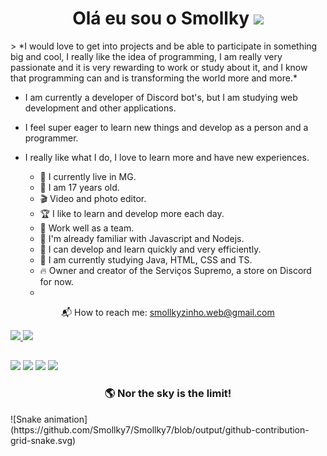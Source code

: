 <h1 align='center'>
Olá eu sou o Smollky <img src="https://raw.githubusercontent.com/iampavangandhi/iampavangandhi/master/gifs/Hi.gif" width="30px">
</h1>
> *I would love to get into projects and be able to participate in something big and cool, I really like the idea of programming, I am really very passionate and it is very rewarding to work or study about it, and I know that programming can and is transforming the world more and more.*

- I am currently a developer of Discord bot's, but I am studying web development and other applications.

- I feel super eager to learn new things and develop as a person and a programmer.

- I really like what I do, I love to learn more and have new experiences.

  - 🧳 I currently live in MG.
  - 💫 I am 17 years old.
  - 🎬 Video and photo editor.
  - 🏆 I like to learn and develop more each day.
  - 🤝 Work well as a team.
  - 🚀 I'm already familiar with Javascript and Nodejs.
  - 🎯 I can develop and learn quickly and very efficiently.
  - 🌱 I am currently studying Java, HTML, CSS and TS.
  - 🔥 Owner and creator of the Serviços Supremo, a store on Discord for now.
  - 
<p align='center'>
  📬 How to reach me: <a href='mailto:smollkyzinho.web@gmail.com'>smollkyzinho.web@gmail.com</a>
</p>

 <div>
  <a href="https://github.com/Smollky7">
  <img height="150em" src="https://github-readme-stats.vercel.app/api?username=Smollky7&show_icons=true&theme=graywhite&include_all_commits=true&count_private=true"/>
  <img height="150em" src="https://github-readme-stats.vercel.app/api/top-langs/?username=Smollky7&layout=compact&langs_count=7&theme=graywhite"/>
</div>
  
 ##
<div>
  <a href="https://instagram.com/smollky7" target="_blank"><img src="https://img.shields.io/badge/Instagram-E4405F?style=for-the-badge&logo=instagram&logoColor=white" target="_blank"></a>
  <a href="https://twitter.com/Smollky7" target="_blank"><img src="https://img.shields.io/badge/Twitter-1DA1F2?style=for-the-badge&logo=twitter&logoColor=white" target="_blank"></a>
  <a href="https://open.spotify.com/user/3yd0h5mhvxz26lnaronbydwgv?si=rdzptMbYTuORYMA89iyT4Q" target="_blank"><img src="https://img.shields.io/badge/Spotify-1ED760?&style=for-the-badge&logo=spotify&logoColor=white" target="_blank"></a>
<a href="https://discord.gg/nucdu6WPxf" target="_blank"><img src="https://img.shields.io/badge/Discord-7289DA?style=for-the-badge&logo=discord&logoColor=white" target="_blank"></a>
</div>
  
<h3 align='center'>
  🌎 Nor the sky is the limit!
</h3>
<div>
  ![Snake animation](https://github.com/Smollky7/Smollky7/blob/output/github-contribution-grid-snake.svg)
</div>
